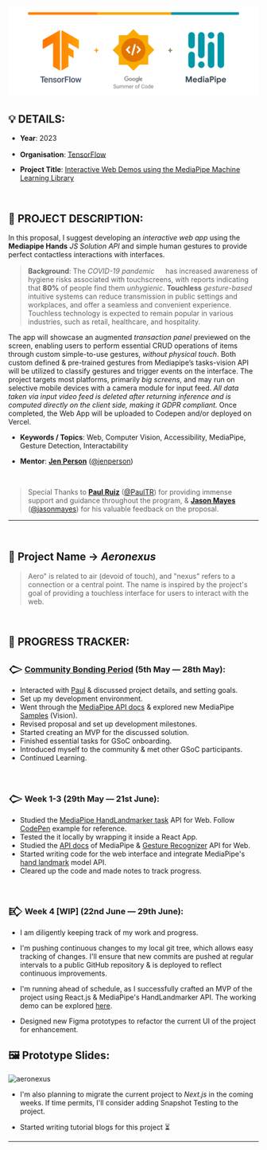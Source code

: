 <p align="center">
  <img src="assets/Header.png">
</p>

## 💡 **DETAILS**:

* **Year**: 2023

* **Organisation**: [TensorFlow](https://www.tensorflow.org) <img src="https://github.com/google/mediapipe/assets/48355572/5205ea50-174c-4bb3-b2e9-b4564ad1a9c7" width="14.5px" height="15.5px">

* **Project Title**: [Interactive Web Demos using the MediaPipe Machine Learning Library](https://summerofcode.withgoogle.com/programs/2023/projects/pd9KgnNP)

<br/> 

## 🤔 **PROJECT DESCRIPTION**:

In this proposal, I suggest developing an *interactive web app* using the **Mediapipe Hands** *JS Solution API* and simple human gestures to provide perfect contactless interactions with interfaces.

> **Background**: The *COVID-19 pandemic* <img src="https://github.com/google/mediapipe/assets/48355572/8c2b1254-5323-4742-b0ec-f4a7c2232dfd" width="14.5px" height="15.5px"> has increased awareness of hygiene risks associated with touchscreens, with reports indicating that **80%** of people find them *unhygienic*. **Touchless** *gesture-based* intuitive systems can reduce transmission in public settings and workplaces, and offer a seamless and convenient experience. Touchless technology is expected to remain popular in various industries, such as retail, healthcare, and hospitality. 

 The app will showcase an augmented *transaction panel* previewed on the screen, enabling users to perform essential CRUD operations of items through custom simple-to-use gestures, *without physical touch*. Both custom defined & pre-trained gestures from Mediapipe’s tasks-vision API will be utilized to classify gestures and trigger events on the interface. The project targets most platforms, primarily *big screens*, and may run on selective mobile devices with a camera module for input feed. *All data taken via input video feed is deleted after returning inference and is computed directly on the client side, making it GDPR compliant.* Once completed, the Web App will be uploaded to Codepen and/or deployed on Vercel.

* **Keywords / Topics**: Web, Computer Vision, Accessibility, MediaPipe, Gesture Detection, Interactability

* **Mentor**: [**Jen Person**](https://www.linkedin.com/in/jennifer-person) ([@jenperson](https://github.com/jenperson))

<br/>

> Special Thanks to [**Paul Ruiz**](https://www.linkedin.com/in/paultruiz) ([@PaulTR](https://github.com/PaulTR)) for providing immense support and guidance throughout the program, & [**Jason Mayes**](https://www.linkedin.com/in/creativetech) ([@jasonmayes](https://github.com/jasonmayes)) for his valuable feedback on the proposal.

---

<br/>

## 🦄 **Project Name** → **_Aeronexus_**

> Aero" is related to air (devoid of touch), and "nexus" refers to a connection or a central point. The name is inspired by the project's goal of providing a touchless interface for users to interact with the web.

<br/>

## 📝 **PROGRESS TRACKER**:

###  𒀖 [**Community Bonding Period**](https://blog.neilblaze.live/gsoc'23-community-bonding-period-@tensorflow) (5th May — 28th May):

- Interacted with [Paul](https://github.com/PaulTR) & discussed project details, and setting goals.
- Set up my development environment.
- Went through the [MediaPipe API docs](https://developers.google.com/mediapipe/api/solutions/js/tasks-vision) & explored new MediaPipe [Samples](https://developers.google.com/mediapipe/solutions/examples) (Vision).
- Revised proposal and set up development milestones.
- Started creating an MVP for the discussed solution.
- Finished essential tasks for GSoC onboarding.
- Introduced myself to the community & met other GSoC participants.
- Continued Learning.

<br/>

###  𒀖 **Week 1-3** (29th May — 21st June):

- Studied the [MediaPipe HandLandmarker task](https://github.com/googlesamples/mediapipe/tree/main/examples/hand_landmarker/js) API for Web. Follow [CodePen](https://codepen.io/mediapipe-preview/pen/gOKBGPN) example for reference.
- Tested the it locally by wrapping it inside a React App.
- Studied the [API docs](https://developers.google.com/mediapipe/solutions/vision/hand_landmarker/web_js) of MediaPipe & [Gesture Recognizer](https://developers.google.com/mediapipe/solutions/vision/gesture_recognizer/web_js) API for Web.
- Started writing code for the web interface and integrate MediaPipe's [hand landmark](https://developers.google.com/mediapipe/solutions/vision/hand_landmarker) model API.
- Cleared up the code and made notes to track progress.

<br/>

### 𒃼 **Week 4** [WIP] (22nd June — 29th June):

- I am diligently keeping track of my work and progress.

- I'm pushing continuous changes to my local git tree, which allows easy tracking of changes. I'll ensure that new commits are pushed at regular intervals to a public GitHub repository & is deployed to reflect continuous improvements.

- I'm running ahead of schedule, as I successfully crafted an MVP of the project using React.js & MediaPipe's HandLandmarker API. The working demo can be explored [here](https://drive.google.com/file/d/153wPRz1Hn8N1B96VbeF7EK5ia3Vk-yw9/view).

- Designed new Figma prototypes to refactor the current  UI of the project for enhancement. 

## 🖼️ **Prototype Slides**:

![aeronexus](https://github.com/google/mediapipe/assets/48355572/8172978d-3baa-4bed-8844-03d3aac0b05e)

- I'm also planning to migrate the current project to _Next.js_ in the coming weeks. If time permits, I'll consider adding Snapshot Testing to the project.

- Started writing tutorial blogs for this project ⏳

---